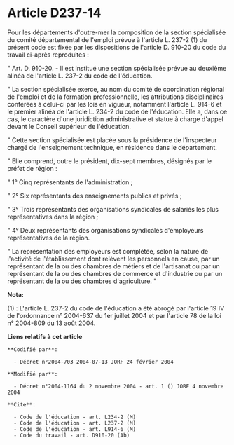 # Article D237-14

Pour les départements d'outre-mer la composition de la section spécialisée du comité départemental de l'emploi prévue à
l'article L. 237-2 (1) du présent code est fixée par les dispositions de l'article D. 910-20 du code du travail ci-après
reproduites :

" Art. D. 910-20. - Il est institué une section spécialisée prévue au deuxième alinéa de l'article L. 237-2 du code de
l'éducation.

" La section spécialisée exerce, au nom du comité de coordination régional de l'emploi et de la formation professionnelle,
les attributions disciplinaires conférées à celui-ci par les lois en vigueur, notamment l'article L. 914-6 et le premier
alinéa de l'article L. 234-2 du code de l'éducation. Elle a, dans ce cas, le caractère d'une juridiction administrative et
statue à charge d'appel devant le Conseil supérieur de l'éducation.

" Cette section spécialisée est placée sous la présidence de l'inspecteur chargé de l'enseignement technique, en résidence
dans le département.

" Elle comprend, outre le président, dix-sept membres, désignés par le préfet de région :

" 1° Cinq représentants de l'administration ;

" 2° Six représentants des enseignements publics et privés ;

" 3° Trois représentants des organisations syndicales de salariés les plus représentatives dans la région ;

" 4° Deux représentants des organisations syndicales d'employeurs représentatives de la région.

" La représentation des employeurs est complétée, selon la nature de l'activité de l'établissement dont relèvent les
personnels en cause, par un représentant de la ou des chambres de métiers et de l'artisanat ou par un représentant de la ou
des chambres de commerce et d'industrie ou par un représentant de la ou des chambres d'agriculture. "

**Nota:**

(1) : L'article L. 237-2 du code de l'éducation a été abrogé par l'article 19 IV de l'ordonnance n° 2004-637 du 1er juillet
2004 et par l'article 78 de la loi n° 2004-809 du 13 août 2004.

**Liens relatifs à cet article**

	**Codifié par**:

	  - Décret n°2004-703 2004-07-13 JORF 24 février 2004

	**Modifié par**:

	  - Décret n°2004-1164 du 2 novembre 2004 - art. 1 () JORF 4 novembre 2004

	**Cite**:

	  - Code de l'éducation - art. L234-2 (M)
	  - Code de l'éducation - art. L237-2 (M)
	  - Code de l'éducation - art. L914-6 (M)
	  - Code du travail - art. D910-20 (Ab)
